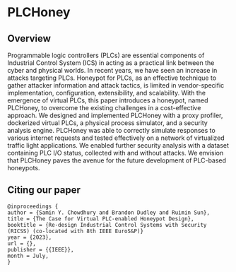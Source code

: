 # PLCHoney

## Overview
Programmable logic controllers (PLCs) are essential components of Industrial Control System (ICS) in acting as a practical link between the cyber and physical worlds. In recent years, we have seen an increase in attacks targeting PLCs. Honeypot for PLCs, as an effective technique to gather attacker information and attack tactics, is limited in vendor-specific implementation, configuration, extensibility, and scalability. With the emergence of virtual PLCs, this paper introduces a honeypot, named PLCHoney, to overcome the existing challenges in a cost-effective approach. We designed and implemented PLCHoney with a proxy profiler, dockerized virtual PLCs, a physical process simulator, and a security analysis engine. PLCHoney was able to correctly simulate responses to various internet requests and tested effectively on a network of virtualized traffic light applications. We enabled further security analysis with a dataset containing PLC I/O status, collected with and without attacks. We envision that PLCHoney paves the avenue for the future development of PLC-based honeypots.

## Citing our paper
```
@inproceedings {
author = {Samin Y. Chowdhury and Brandon Dudley and Ruimin Sun},
title = {The Case for Virtual PLC-enabled Honeypot Design},
booktitle = {Re-design Industrial Control Systems with Security (RICSS) (co-located with 8th IEEE EuroS&P)}
year = {2023},
url = {},
publisher = {{IEEE}},
month = July,
}
```
